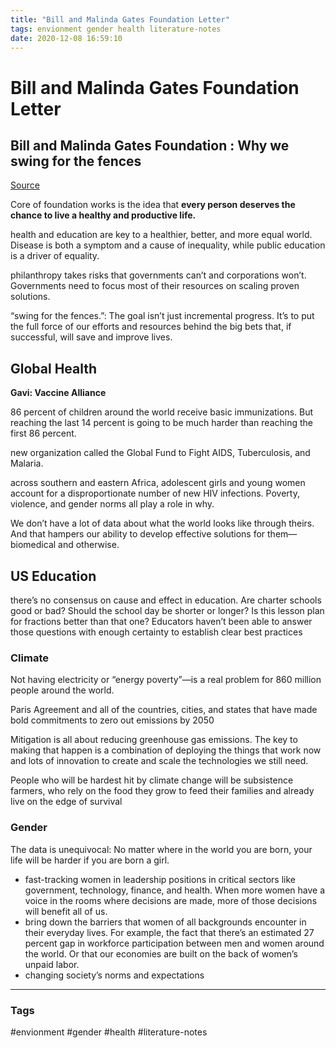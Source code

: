 ```yaml
---
title: "Bill and Malinda Gates Foundation Letter"
tags: envionment gender health literature-notes
date: 2020-12-08 16:59:10
---
```


# Bill and Malinda Gates Foundation Letter

## Bill and Malinda Gates Foundation : Why we swing for the fences

[Source](https://www.gatesnotes.com/2020-Annual-Letter)

Core of foundation works is the idea that **every person deserves the chance to live a healthy and productive life.**

health and education are key to a healthier, better, and more equal world. Disease is both a symptom and a cause of inequality, while public education is a driver of equality.

philanthropy takes risks that governments can’t and corporations won’t. Governments need to focus most of their resources on scaling proven solutions.

“swing for the fences.”: The goal isn’t just incremental progress. It’s to put the full force of our efforts and resources behind the big bets that, if successful, will save and improve lives.

## Global Health

**Gavi: Vaccine Alliance**

86 percent of children around the world receive basic immunizations. But reaching the last 14 percent is going to be much harder than reaching the first 86 percent.

new organization called the Global Fund to Fight AIDS, Tuberculosis, and Malaria.

across southern and eastern Africa, adolescent girls and young women account for a disproportionate number of new HIV infections. Poverty, violence, and gender norms all play a role in why.

We don’t have a lot of data about what the world looks like through theirs. And that hampers our ability to develop effective solutions for them—biomedical and otherwise.

## US Education

there’s no consensus on cause and effect in education. Are charter schools good or bad? Should the school day be shorter or longer? Is this lesson plan for fractions better than that one? Educators haven’t been able to answer those questions with enough certainty to establish clear best practices

### Climate

Not having electricity or “energy poverty”—is a real problem for 860 million people around the world.

Paris Agreement and all of the countries, cities, and states that have made bold commitments to zero out emissions by 2050

Mitigation is all about reducing greenhouse gas emissions. The key to making that happen is a combination of deploying the things that work now and lots of innovation to create and scale the technologies we still need.

People who will be hardest hit by climate change will be subsistence farmers, who rely on the food they grow to feed their families and already live on the edge of survival

### Gender

The data is unequivocal: No matter where in the world you are born, your life will be harder if you are born a girl.

- fast-tracking women in leadership positions in critical sectors like government, technology, finance, and health. When more women have a voice in the rooms where decisions are made, more of those decisions will benefit all of us.
- bring down the barriers that women of all backgrounds encounter in their everyday lives. For example, the fact that there’s an estimated 27 percent gap in workforce participation between men and women around the world. Or that our economies are built on the back of women’s unpaid labor.
- changing society’s norms and expectations

---
### Tags
#envionment #gender #health #literature-notes
